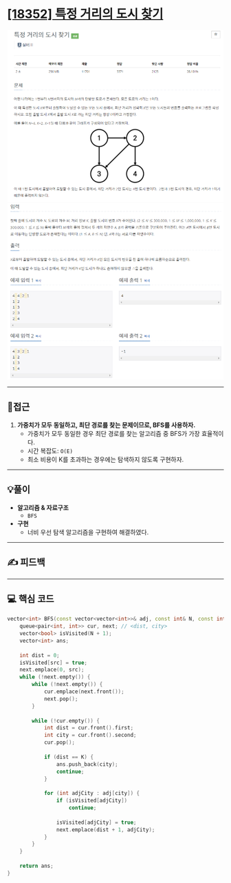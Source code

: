 # [[18352] 특정 거리의 도시 찾기](https://www.acmicpc.net/problem/18352)

![](imgs/1.PNG)
![](imgs/2.PNG)
___
## 🤔접근
1. <B>가중치가 모두 동일하고, 최단 경로를 찾는 문제이므로, BFS를 사용하자.</B>
	- 가중치가 모두 동일한 경우 최단 경로를 찾는 알고리즘 중 BFS가 가장 효율적이다.
	- 시간 복잡도: `O(E)`
	- 최소 비용이 K를 초과하는 경우에는 탐색하지 않도록 구현하자.
___
## 💡풀이
- <B>알고리즘 & 자료구조</B>
	- `BFS`
- <b>구현</b>
	- 너비 우선 탐색 알고리즘을 구현하여 해결하였다.
___
## ✍ 피드백
___
## 💻 핵심 코드
```c++
vector<int> BFS(const vector<vector<int>>& adj, const int& N, const int& src, const int& K) {
	queue<pair<int, int>> cur, next; // <dist, city>
	vector<bool> isVisited(N + 1);
	vector<int> ans;

	int dist = 0;
	isVisited[src] = true;
	next.emplace(0, src);
	while (!next.empty()) {
		while (!next.empty()) {
			cur.emplace(next.front());
			next.pop();
		}

		while (!cur.empty()) {
			int dist = cur.front().first;
			int city = cur.front().second;
			cur.pop();

			if (dist == K) {
				ans.push_back(city);
				continue;
			}

			for (int adjCity : adj[city]) {
				if (isVisited[adjCity])
					continue;

				isVisited[adjCity] = true;
				next.emplace(dist + 1, adjCity);
			}
		}
	}

	return ans;
}
```
